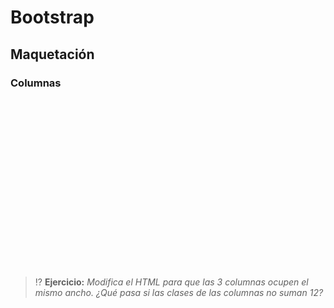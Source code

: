 # Bootstrap
## Maquetación

### Columnas

<div class="codepen" data-height="350" data-theme-id="light" data-default-tab="html,result" data-editable="true" style="opacity:0" data-prefill='{"stylesheets":["https://cdn.jsdelivr.net/npm/bootstrap@5.3.0-alpha1/dist/css/bootstrap.min.css"]}'>
  <pre data-lang="html">&lt;body>
&lt;main class="container text-center">
  &lt;article class="row">
    &lt;section class="col-3 alert alert-primary">
      Esta columna ocupa 3 huecos de los 12 disponibles. Su clase es &lt;code>col-3&lt;/code>.
    &lt;/section>
    &lt;section class="col-4 alert alert-warning">
      Esta columna ocupa 4 huecos de los 12 disponibles. Su clase es &lt;code>col-4&lt;/code>. En total, todas las columnas han de sumar 12 (= 3 + 4 + 5, en este caso).
    &lt;/section>
    &lt;section class="col-5 alert alert-success">
      Esta columna ocupa 5 huecos de los 12 disponibles. Su clase es &lt;code>col-5&lt;/code>. Además, cada una de estas secciones utiliza los estilos de &lt;a href="https://getbootstrap.com/docs/5.3/components/alerts/">alertas de Bootstrap&lt;/a>.
    &lt;/section>
  &lt;/article>
&lt;/main>
&lt;/body></pre>
  <pre data-lang="css">section { font-size: 75%; border-radius: 0 !important; margin-bottom: 0 !important; }</pre></div>

> ⁉️ **Ejercicio:** _Modifica el HTML para que las 3 columnas ocupen el mismo ancho. ¿Qué pasa si las clases de las columnas no suman 12?_